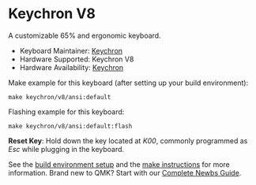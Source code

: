 # Keychron V8

A customizable 65% and ergonomic keyboard.

* Keyboard Maintainer: [Keychron](https://github.com/keychron)
* Hardware Supported: Keychron V8
* Hardware Availability: [Keychron](https://www.keychron.com)

Make example for this keyboard (after setting up your build environment):

    make keychron/v8/ansi:default

Flashing example for this keyboard:

    make keychron/v8/ansi:default:flash

**Reset Key**: Hold down the key located at *K00*, commonly programmed as *Esc* while plugging in the keyboard.

See the [build environment setup](https://docs.qmk.fm/#/getting_started_build_tools) and the [make instructions](https://docs.qmk.fm/#/getting_started_make_guide) for more information. Brand new to QMK? Start with our [Complete Newbs Guide](https://docs.qmk.fm/#/newbs).
